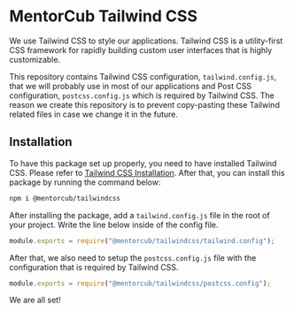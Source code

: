 # MentorCub Tailwind CSS

We use Tailwind CSS to style our applications. Tailwind CSS is a utility-first CSS framework for rapidly building custom user interfaces that is highly customizable.

This repository contains Tailwind CSS configuration, `tailwind.config.js`, that we will probably use in most of our applications and Post CSS configuration, `postcss.config.js` which is required by Tailwind CSS. The reason we create this repository is to prevent copy-pasting these Tailwind related files in case we change it in the future.

## Installation

To have this package set up properly, you need to have installed Tailwind CSS. Please refer to [Tailwind CSS Installation](https://tailwindcss.com/docs/installation/using-postcss). After that, you can install this package by running the command below:

```bash
npm i @mentorcub/tailwindcss
```

After installing the package, add a `tailwind.config.js` file in the root of your project. Write the line below inside of the config file.

```js
module.exports = require("@mentorcub/tailwindcss/tailwind.config");
```

After that, we also need to setup the `postcss.config.js` file with the configuration that is required by Tailwind CSS.

```js
module.exports = require("@mentorcub/tailwindcss/postcss.config");
```

We are all set!
